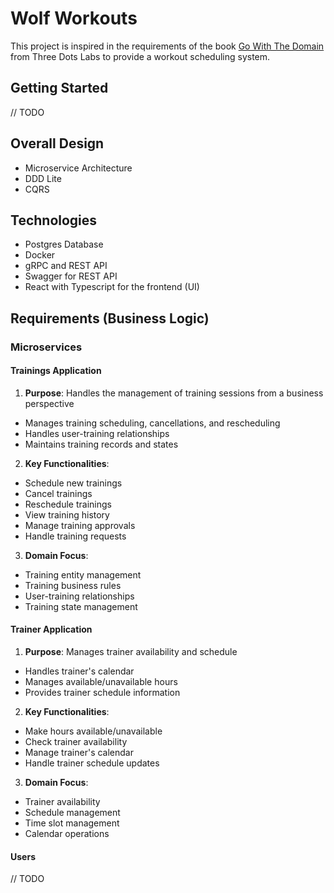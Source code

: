 # Wolf Workouts

This project is inspired in the requirements of the book [Go With The Domain](https://threedots.tech/go-with-the-domain/) from Three Dots Labs to provide a workout scheduling system.

## Getting Started

// TODO

## Overall Design

- Microservice Architecture
- DDD Lite
- CQRS

## Technologies

- Postgres Database
- Docker
- gRPC and REST API
- Swagger for REST API
- React with Typescript for the frontend (UI)

## Requirements (Business Logic)

### Microservices

#### Trainings Application
1. **Purpose**: Handles the management of training sessions from a business perspective
- Manages training scheduling, cancellations, and rescheduling
- Handles user-training relationships
- Maintains training records and states

2. **Key Functionalities**:
- Schedule new trainings
- Cancel trainings
- Reschedule trainings
- View training history
- Manage training approvals
- Handle training requests

3. **Domain Focus**:
- Training entity management
- Training business rules
- User-training relationships
- Training state management

#### Trainer Application
1. **Purpose**: Manages trainer availability and schedule
- Handles trainer's calendar
- Manages available/unavailable hours
- Provides trainer schedule information

2. **Key Functionalities**:
- Make hours available/unavailable
- Check trainer availability
- Manage trainer's calendar
- Handle trainer schedule updates

3. **Domain Focus**:
- Trainer availability
- Schedule management
- Time slot management
- Calendar operations

#### Users

// TODO